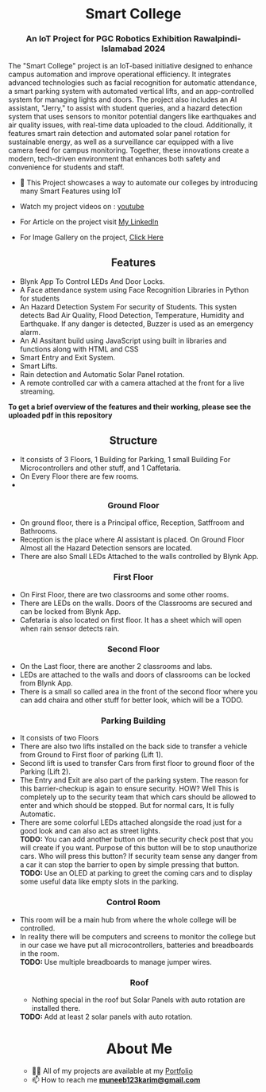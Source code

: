<h1 align="center">Smart College</h1>
<h3 align="center">An IoT Project for PGC Robotics Exhibition Rawalpindi-Islamabad 2024</h3>

The "Smart College" project is an IoT-based initiative designed to enhance campus automation and improve operational efficiency. It integrates advanced technologies such as facial recognition for automatic attendance, a smart parking system with automated vertical lifts, and an app-controlled system for managing lights and doors. The project also includes an AI assistant, "Jerry," to assist with student queries, and a hazard detection system that uses sensors to monitor potential dangers like earthquakes and air quality issues, with real-time data uploaded to the cloud. Additionally, it features smart rain detection and automated solar panel rotation for sustainable energy, as well as a surveillance car equipped with a live camera feed for campus monitoring. Together, these innovations create a modern, tech-driven environment that enhances both safety and convenience for students and staff.


- 🌱 This Project showcases a way to automate our colleges by introducing many Smart Features using IoT

- Watch my project videos on : [youtube](https://www.youtube.com/playlist?list=PLWeCbB33b_yjVHzSKjmT7qLh9iEGZ1RJP)
- For Article on the project visit [My LinkedIn](https://www.linkedin.com/pulse/smart-college-iot-project-muneeb-ul-karim-syszf/)
- For Image Gallery on the project, [Click Here](https://mega.nz/folder/VEYFABQC#Yrs3mGbOgqM_eWazQAsaSQ)


<h2 align="center">Features</h2>

- Blynk App To Control LEDs And Door Locks.
- A Face attendance system using Face Recognition Libraries in Python for students
- An Hazard Detection System For security of Students. This systen detects Bad Air Quality, Flood Detection, Temperature, Humidity and Earthquake. If any danger is detected, Buzzer is used as an emergency alarm.
- An AI Assitant build using JavaScript using built in libraries and functions along with HTML and CSS
- Smart Entry and Exit System.
- Smart Lifts.
- Rain detection and Automatic Solar Panel rotation.
- A remote controlled car with a camera attached at the front for a live streaming.

<b>To get a brief overview of the features and their working, please see the uploaded pdf in this repository</b>

<h2 align="center" color="yellow">Structure</h2>

- It consists of 3 Floors, 1 Building for Parking, 1 small Building For Microcontrollers and other stuff, and 1 Caffetaria.
- On Every Floor there are few rooms.
- 
<h3 align="center">Ground Floor</h3>

- On ground floor, there is a Principal office, Reception, Satffroom and Bathrooms.
- Reception is the place where AI assistant is placed. On Ground Floor Almost all the Hazard Detection sensors are located.
- There are also Small LEDs Attached to the walls controlled by Blynk App.

<h3 align="center">First Floor</h3>

- On First Floor, there are two classrooms and some other rooms.
- There are LEDs on the walls. Doors of the Classrooms are secured and can be locked from Blynk App.
- Cafetaria is also located on first floor. It has a sheet which will open when rain sensor detects rain.

<h3 align="center">Second Floor</h3>

- On the Last floor, there are another 2 classrooms and labs.
- LEDs are attached to the walls and doors of classrooms can be locked from Blynk App.
- There is a small so called area in the front of the second floor where you can add chaira and other stuff for better look, which will be a TODO.

<h3 align="center">Parking Building</h3>
<ul>
<li>It consists of two Floors</li>
<li> There are also two lifts installed on the back side to transfer a vehicle from Ground to First floor of parking (Lift 1).</li>
<li> Second lift is used to transfer Cars from first floor to ground floor of the Parking (Lift 2).</li>
<li> The Entry and Exit are also part of the parking system. The reason for this barrier-checkup is again to ensure security. HOW? Well This is completely up to the security team that which cars should be allowed to enter and which should be stopped. But for normal cars, It is fully Automatic.</li>
<li> There are some colorful LEDs attached alongside the road just for a good look and can also act as street lights.</li>
<b>TODO: </b> You can add another button on the security check post that you will create if you want. Purpose of this button will be to stop unauthorize cars. Who will press this button? If security team sense any danger from a car it can stop the barrier to open by simple pressing that button.<br>
<b>TODO: </b> Use an OLED at parking to greet the coming cars and to display some useful data like empty slots in the parking.
</ul>

<h3 align="center">Control Room</h3>
<ul>
<li> This room will be a main hub from where the whole college will be controlled.</li>
<li> In reality there will be computers and screens to monitor the college but in our case we have put all microcontrollers, batteries and breadboards in the room.</li>
<b>TODO: </b> Use multiple breadboards to manage jumper wires.

<h3 align="center">Roof</h3>
<ul>
<li> Nothing special in the roof but Solar Panels with auto rotation are installed there.</li></ul>
<b>TODO: </b> Add at least 2 solar panels with auto rotation.


<h1 align="center">About Me</h1>

- 👨‍💻 All of my projects are available at my [Portfolio](https://muneebxpkpk.github.io/muneeb-simple-portfolio/index.html)
- 📫 How to reach me **muneeb123karim@gmail.com**

